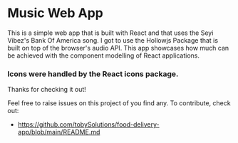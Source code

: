 # Music Web App

This is a simple web app that is built with React and that uses the Seyi Vibez's Bank Of America song. I got to use the Hollowjs Package that is built on top of the browser's audio API. This app showcases how much can be achieved with the component modelling of React applications.

### Icons were handled by the React icons package.

Thanks for checking it out!

Feel free to raise issues on this project of you find any. To contribute, check out:

- https://github.com/tobySolutions/food-delivery-app/blob/main/README.md
